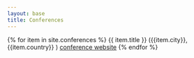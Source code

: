```yaml
---
layout: base
title: Conferences
---                
```

             
{% for item in site.conferences %}
    {{ item.title }}  ({{item.city}}, {{item.country}} )
    [conference website]({{item.website}})
{% endfor %}       

 
